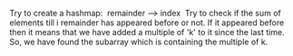 Try to create a hashmap:
​
remainder --> index
​
Try to check if the sum of elements till i remainder has appeared before or not. If it appeared before then it means that we have added a multiple of 'k' to it since the last time. So, we have found the subarray which is containing the multiple of k.